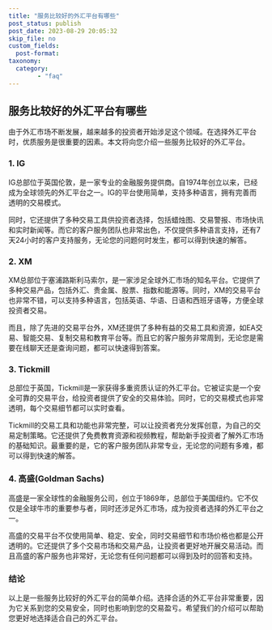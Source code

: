 ```yaml
---
title: "服务比较好的外汇平台有哪些"
post_status: publish
post_date: 2023-08-29 20:05:32
skip_file: no
custom_fields: 
  post-format: 
taxonomy:
  category:
        - "faq"
---
```


## 服务比较好的外汇平台有哪些

由于外汇市场不断发展，越来越多的投资者开始涉足这个领域。在选择外汇平台时，优质服务是很重要的因素。本文将向您介绍一些服务比较好的外汇平台。

### 1. IG

IG总部位于英国伦敦，是一家专业的金融服务提供商。自1974年创立以来，已经成为全球领先的外汇平台之一。IG的平台使用简单，支持多种语言，拥有完善而透明的交易模式。

同时，它还提供了多种交易工具供投资者选择，包括蜡烛图、交易警报、市场快讯和实时新闻等。而它的客户服务团队也非常出色，不仅提供多种语言支持，还有7天24小时的客户支持服务，无论您的问题何时发生，都可以得到快速的解答。

### 2. XM

XM总部位于塞浦路斯利马索尔，是一家涉足全球外汇市场的知名平台。它提供了多种交易产品，包括外汇、贵金属、股票、指数和能源等。同时，XM的交易平台也非常不错，可以支持多种语言，包括英语、华语、日语和西班牙语等，方便全球投资者交易。

而且，除了先进的交易平台外，XM还提供了多种有益的交易工具和资源，如EA交易、智能交易、复制交易和教育平台等。而且它的客户服务非常周到，无论您是需要在线聊天还是查询问题，都可以快速得到答案。

### 3. Tickmill

总部位于英国，Tickmill是一家获得多重资质认证的外汇平台。它被证实是一个安全可靠的交易平台，给投资者提供了安全的交易体验。同时，它的交易模式也非常透明，每个交易细节都可以实时查看。

Tickmill的交易工具和功能也非常完整，可以让投资者充分发挥创意，为自己的交易定制策略。它还提供了免费教育资源和视频教程，帮助新手投资者了解外汇市场的基础知识。最重要的是，它的客户服务团队非常专业，无论您的问题有多难，都可以得到快速的解答。

### 4. 高盛(Goldman Sachs)

高盛是一家全球性的金融服务公司，创立于1869年，总部位于美国纽约。它不仅仅是全球牛市的重要参与者，同时还涉足外汇市场，成为投资者选择的外汇平台之一。

高盛的交易平台不仅使用简单、稳定、安全，同时交易细节和市场价格也都是公开透明的。它还提供了多个交易市场和交易产品，让投资者更好地开展交易活动。而且高盛的客户服务也非常好，无论您有任何问题都可以得到及时的回答和支持。

### 结论

以上是一些服务比较好的外汇平台的简单介绍。选择合适的外汇平台非常重要，因为它关系到您的交易安全，同时也影响到您的交易盈亏。希望我们的介绍可以帮助您更好地选择适合自己的外汇平台。
